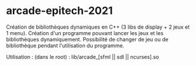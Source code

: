 # arcade-epitech-2021
Création de bibliothèques dynamiques en C++ (3 libs de display + 2 jeux et 1 menu). Création d'un programme pouvant lancer les jeux et les bibliothèques dynamiquement. Possibilité de changer de jeu ou de bibliothèque pendant l'utilisation du programme.

Utilisation :
(dans le root) : lib/arcade_[sfml || sdl || ncurses].so

